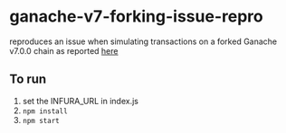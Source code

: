 # ganache-v7-forking-issue-repro

reproduces an issue when simulating transactions on a forked Ganache v7.0.0 chain as reported [here](https://github.com/trufflesuite/ganache/issues/2162)

## To run

1) set the INFURA_URL in index.js
2) `npm install`
3) `npm start`
